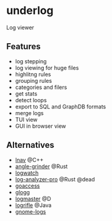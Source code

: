 # underlog
Log viewer

## Features
- log stepping
- log viewing for huge files
- highlitng rules
- grouping rules
- categories and filers
- get stats
- detect loops
- export to SQL and GraphDB formats
- merge logs
- TUI view
- GUI in browser view

## Alternatives
- [lnav](https://github.com/tstack/lnav) @C++
- [angle-grinder](https://github.com/rcoh/angle-grinder) @Rust
- [logwatch](https://ubuntu.com/server/docs/logwatch)
- [log-analyzer-pro](https://github.com/MrCasCode/log-analyzer-pro) @Rust @dead
- [goaccess](https://goaccess.io/)
- [glogg](http://glogg.bonnefon.org/)
- [logmaster](https://github.com/jonathanballs/logmaster) @D
- [logrifle](https://github.com/enguerrand/logrifle) @Java
- [gnome-logs](https://gitlab.gnome.org/GNOME/gnome-logs)
